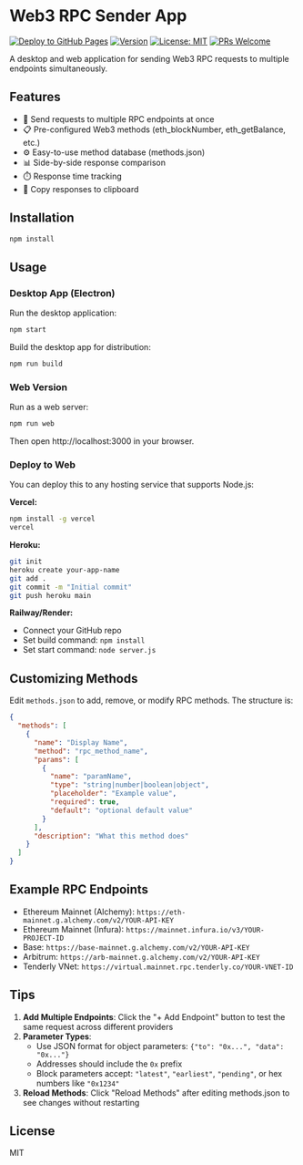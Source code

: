 # Web3 RPC Sender App

[![Deploy to GitHub Pages](https://github.com/YOUR_USERNAME/web3-rpc-sender/workflows/Deploy%20to%20GitHub%20Pages/badge.svg)](https://github.com/YOUR_USERNAME/web3-rpc-sender/actions)
[![Version](https://img.shields.io/github/package-json/v/YOUR_USERNAME/web3-rpc-sender)](https://github.com/YOUR_USERNAME/web3-rpc-sender)
[![License: MIT](https://img.shields.io/badge/License-MIT-yellow.svg)](https://opensource.org/licenses/MIT)
[![PRs Welcome](https://img.shields.io/badge/PRs-welcome-brightgreen.svg)](CONTRIBUTING.md)

A desktop and web application for sending Web3 RPC requests to multiple endpoints simultaneously.

## Features

- 🚀 Send requests to multiple RPC endpoints at once
- 📋 Pre-configured Web3 methods (eth_blockNumber, eth_getBalance, etc.)
- ⚙️ Easy-to-use method database (methods.json)
- 📊 Side-by-side response comparison
- ⏱️ Response time tracking
- 💾 Copy responses to clipboard

## Installation

```bash
npm install
```

## Usage

### Desktop App (Electron)

Run the desktop application:

```bash
npm start
```

Build the desktop app for distribution:

```bash
npm run build
```

### Web Version

Run as a web server:

```bash
npm run web
```

Then open http://localhost:3000 in your browser.

### Deploy to Web

You can deploy this to any hosting service that supports Node.js:

**Vercel:**
```bash
npm install -g vercel
vercel
```

**Heroku:**
```bash
git init
heroku create your-app-name
git add .
git commit -m "Initial commit"
git push heroku main
```

**Railway/Render:**
- Connect your GitHub repo
- Set build command: `npm install`
- Set start command: `node server.js`

## Customizing Methods

Edit `methods.json` to add, remove, or modify RPC methods. The structure is:

```json
{
  "methods": [
    {
      "name": "Display Name",
      "method": "rpc_method_name",
      "params": [
        {
          "name": "paramName",
          "type": "string|number|boolean|object",
          "placeholder": "Example value",
          "required": true,
          "default": "optional default value"
        }
      ],
      "description": "What this method does"
    }
  ]
}
```

## Example RPC Endpoints

- Ethereum Mainnet (Alchemy): `https://eth-mainnet.g.alchemy.com/v2/YOUR-API-KEY`
- Ethereum Mainnet (Infura): `https://mainnet.infura.io/v3/YOUR-PROJECT-ID`
- Base: `https://base-mainnet.g.alchemy.com/v2/YOUR-API-KEY`
- Arbitrum: `https://arb-mainnet.g.alchemy.com/v2/YOUR-API-KEY`
- Tenderly VNet: `https://virtual.mainnet.rpc.tenderly.co/YOUR-VNET-ID`

## Tips

1. **Add Multiple Endpoints**: Click the "+ Add Endpoint" button to test the same request across different providers
2. **Parameter Types**: 
   - Use JSON format for object parameters: `{"to": "0x...", "data": "0x..."}`
   - Addresses should include the `0x` prefix
   - Block parameters accept: `"latest"`, `"earliest"`, `"pending"`, or hex numbers like `"0x1234"`
3. **Reload Methods**: Click "Reload Methods" after editing methods.json to see changes without restarting

## License

MIT
